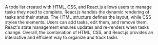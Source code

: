 A todo list created with HTML, CSS, and React.js allows users to manage tasks they need to complete. React.js handles the dynamic rendering of tasks and their status. The HTML structure defines the layout, while CSS styles the elements. Users can add tasks, edit them, and remove them. React's state management ensures updates and re-renders when tasks change. Overall, the combination of HTML, CSS, and React.js provides an interactive and efficient way to organize and track tasks
